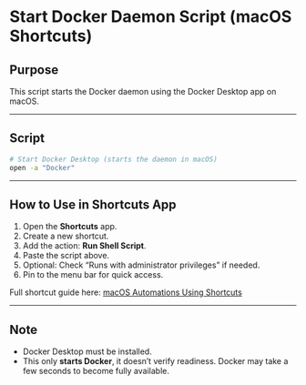 # **Start Docker Daemon Script (macOS Shortcuts)**

## **Purpose**

This script starts the Docker daemon using the Docker Desktop app on macOS.

---

## **Script**

```bash
# Start Docker Desktop (starts the daemon in macOS)
open -a "Docker"
```

---

## **How to Use in Shortcuts App**

1. Open the **Shortcuts** app.
2. Create a new shortcut.
3. Add the action: **Run Shell Script**.
4. Paste the script above.
5. Optional: Check “Runs with administrator privileges” if needed.
6. Pin to the menu bar for quick access.

Full shortcut guide
here: [macOS Automations Using Shortcuts](https://kumaran-s.medium.com/macos-automations-using-shortcut-f8e19e41bc07)

---

## **Note**

* Docker Desktop must be installed.
* This only **starts Docker**, it doesn’t verify readiness. Docker may take a few seconds to become fully available.